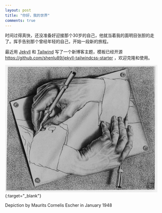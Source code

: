 ```yaml
---
layout: post
title: "你好，我的世界"
comments: true
---
```


时间过得真快，还没准备好迎接那个30岁的自己，他就当着我的面明目张胆的走了。挥手告别那个曾经年轻的自己，开始一段新的旅程。

最近用 [Jekyll](https://jekyllrb.com/) 和 [Tailwind](https://tailwindcss.com/) 写了一个新博客主题，模板已经开源 <https://github.com/shenlu89/jekyll-tailwindcss-starter> ，欢迎克隆和使用。

[![img](/assets/images/lw355.jpg "1948, Drawing Hands, M. C. Escher")](https://en.wikipedia.org/wiki/Drawing_Hands){:target="_blank"}
<figcaption>Depiction by Maurits Cornelis Escher in January 1948</figcaption>